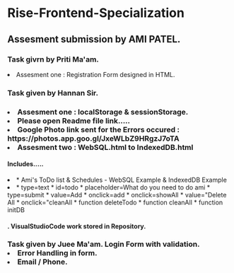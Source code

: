 # Rise-Frontend-Specialization


<html>
    <body>
    <h2>
    Assesment submission by AMI PATEL.
    </h2>
   <h3>
   Task givrn by Priti Ma'am.
</h3>
    
 <li> Assesment one : Registration Form designed in HTML.</li>

 <h3>  Task given by Hannan Sir.<h3>

 <li>Assesment one : localStorage & sessionStorage.</li>
  <li> Please open Readme file  link.....</li>
  <li> Google Photo link sent for the Errors occured : https://photos.app.goo.gl/JxeWLbZ9HRgzJ7oTA </li>

 <li>Assesment two : WebSQL.html to IndexedDB.html</li>
 
   <h4>  Includes.....</h4>
   <li>     *  Ami's ToDo list & Schedules - WebSQL Example & IndexedDB Example</li>
       <li> *  type=text * id=todo * placeholder=What do you need to do ami * type=submit * value=Add * onclick=add * onclick=showAll * value="Delete All * onclick="cleanAll  
        *  function deleteTodo *  function cleanAll * function initDB</li>
   
  <h4>. VisualStudioCode work stored in Repository.</h4>
       
  <h3>  Task given by Juee Ma'am.</h3.
    
 <li> Login Form with validation.</li>
 <li> Error Handling in form.</li>
 <li> Email / Phone.</li>
 </body>
 </html>

